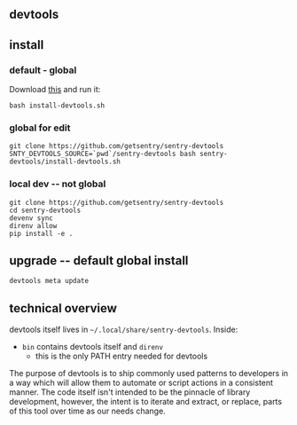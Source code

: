 ## devtools

## install

### default - global
Download [this](https://raw.githubusercontent.com/getsentry/sentry-devtools/main/install-devtools.sh) and run it:

```
bash install-devtools.sh
```
### global for edit

```shell
git clone https://github.com/getsentry/sentry-devtools
SNTY_DEVTOOLS_SOURCE=`pwd`/sentry-devtools bash sentry-devtools/install-devtools.sh
```

### local dev -- not global
```shell
git clone https://github.com/getsentry/sentry-devtools
cd sentry-devtools
devenv sync
direnv allow
pip install -e .
```

## upgrade -- default global install

```shell
devtools meta update
```

## technical overview

devtools itself lives in `~/.local/share/sentry-devtools`. Inside:
- `bin` contains devtools itself and `direnv`
  - this is the only PATH entry needed for devtools

The purpose of devtools is to ship commonly used patterns to developers in a way which will allow 
them to automate or script actions in a consistent manner. The code itself isn't intended to be the pinnacle of library 
development, however, the intent is to iterate and extract, or replace, parts of this tool over time as our needs 
change.
